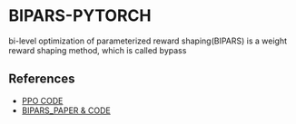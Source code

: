 # BIPARS-PYTORCH

bi-level optimization of parameterized reward shaping(BIPARS) is a weight reward shaping method, which is called bypass

## References

- [PPO CODE](https://github.com/nikhilbarhate99/PPO-PyTorch)
- [BIPARS_PAPER & CODE](https://proceedings.neurips.cc/paper_files/paper/2020/hash/b710915795b9e9c02cf10d6d2bdb688c-Abstract.html)



